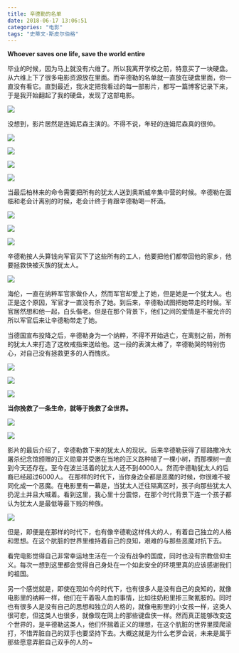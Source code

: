 ```yaml
---
title: 辛德勒的名单
date: 2018-06-17 13:06:51
categories: "电影"
tags: "史蒂文·斯皮尔伯格"
---
```


**Whoever saves one life, save the world entire**

毕业的时候，因为马上就没有六维了。所以我离开学校之前，特意买了一块硬盘。从六维上下了很多电影资源放在里面。而辛德勒的名单就一直放在硬盘里面，你一直没有看它。直到最近，我决定把我看过的每一部影片，都写一篇博客记录下来，于是我开始翻起了我的硬盘，发现了这部电影。

![](辛德勒的名单\p492406715.jpg)

<!--more-->

没想到，影片居然是连姆尼森主演的。不得不说，年轻的连姆尼森真的很帅。

![](辛德勒的名单\微信截图_20180609225448.png)



![](辛德勒的名单\微信截图_20180609225501.png)

![](辛德勒的名单\微信截图_20180609225514.png)



![](辛德勒的名单\微信截图_20180609225541.png)

当最后柏林来的命令需要把所有的犹太人送到奥斯威辛集中营的时候。辛德勒在面临和老会计离别的时候，老会计终于肯跟辛德勒喝一杯酒。

![](辛德勒的名单\微信截图_20180617133218.png)

![](辛德勒的名单\微信截图_20180617133233.png)

![](辛德勒的名单\微信截图_20180617133245.png)

辛德勒按人头算钱向军官买下了这些所有的工人，他要把他们都带回他的家乡，他要拯救快被灭族的犹太人。

![](辛德勒的名单\微信截图_20180609230546.png)

海伦，一直在纳粹军官家做仆人，然而军官却爱上了她，但是她是一个犹太人。也正是这个原因，军官才一直没有杀了她。到后来，辛德勒试图把她带走的时候。军官居然想和他一起，白头偕老。但是在那个背景下，他们之间的爱情是不被允许的所以军官后来让辛德勒带走了她。

当德国宣布投降之后，辛德勒身为一个纳粹，不得不开始逃亡，在离别之前，所有的犹太人来打造了这枚戒指来送给他。这一段的表演太棒了，辛德勒哭的特别伤心，对自己没有拯救更多的人而愧疚。

![](辛德勒的名单\微信截图_20180609235256.png)

![](辛德勒的名单\微信截图_20180609235349.png)



![](辛德勒的名单\微信截图_20180609235436.png)

**当你挽救了一条生命，就等于挽救了全世界。**

![](辛德勒的名单\微信截图_20180617133612.png)

![](辛德勒的名单\微信截图_20180617133623.png)

影片的最后介绍了，辛德勒救下来的犹太人的现状。后来辛德勒获得了耶路撒冷大屠杀纪念馆颁赠的正义勋章并受邀在当地的正义路种植了一棵小树，而那棵树一直到今天还存在。至今在波兰活着的犹太人还不到4000人。然而辛德勒犹太人的后裔已经超过6000人。
在那样的时代下，当你身边全都是恶魔的时候，你很难不被同化成一个恶魔。在电影里有一幕是，当犹太人迁往隔离区时，孩子向那些犹太人扔泥土并且大喊着。看到这里，我心里十分震惊，在那个时代背景下连一个孩子都认为犹太人是最低等最下贱的种族。

![](辛德勒的名单\微信截图_20180623230150.png)

但是，即便是在那样的时代下，也有像辛德勒这样伟大的人，有着自己独立的人格和思想。在这个肮脏的世界里维持着自己的良知，艰难的与那些恶魔对抗下去。

看完电影觉得自己非常幸运地生活在一个没有战争的国度，同时也没有宗教信仰主义。每次一想到这里都会觉得自己身处在一个如此安全的环境里真的应该感谢我们的祖国。

另一个感觉就是，即使在现如今的时代下，也有很多人是没有自己的良知的，就像电影里的纳粹一样，他们在干着吸人血的事情，比如往奶粉里掺三聚氰胺的。同时也有很多人是没有自己的思想和独立的人格的，就像电影里的小女孩一样，这类人很可悲，但这类人也很多，就像现在网上的那些键盘侠一样。然而真正能够改变这个世界的，是辛德勒这类人，他们怀揣着正义的理想，在这个肮脏的世界里摸爬滚打，不惜弄脏自己的双手也要坚持下去。大概这就是为什么老罗会说，未来是属于那些愿意弄脏自己双手的人的~





